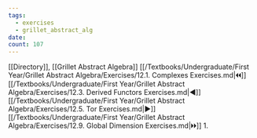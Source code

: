 ```yaml
---
tags:
  - exercises
  - grillet_abstract_alg
date:
count: 107
---
```

[[Directory]], [[Grillet Abstract Algebra]]
[[/Textbooks/Undergraduate/First Year/Grillet Abstract Algebra/Exercises/12.1. Complexes Exercises.md|🞀🞀]] [[/Textbooks/Undergraduate/First Year/Grillet Abstract Algebra/Exercises/12.3. Derived Functors Exercises.md|◀]] [[/Textbooks/Undergraduate/First Year/Grillet Abstract Algebra/Exercises/12.5. Tor Exercises.md|▶]] [[/Textbooks/Undergraduate/First Year/Grillet Abstract Algebra/Exercises/12.9. Global Dimension Exercises.md|🞂🞂]]
1. 